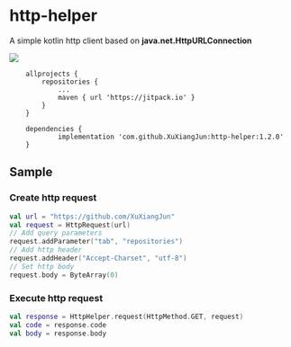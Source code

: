 # http-helper
A simple kotlin http client based on **java.net.HttpURLConnection**

[![](https://jitpack.io/v/XuXiangJun/http-helper.svg)](https://jitpack.io/#XuXiangJun/http-helper)

```
    allprojects {
        repositories {
            ...
            maven { url 'https://jitpack.io' }
        }
    }
```
```
    dependencies {
            implementation 'com.github.XuXiangJun:http-helper:1.2.0'
    }
```

## Sample

### Create http request
```kotlin
val url = "https://github.com/XuXiangJun"
val request = HttpRequest(url)
// Add query parameters
request.addParameter("tab", "repositories")
// Add http header
request.addHeader("Accept-Charset", "utf-8")
// Set http body
request.body = ByteArray(0)
```

### Execute http request
```kotlin
val response = HttpHelper.request(HttpMethod.GET, request)
val code = response.code
val body = response.body
```
